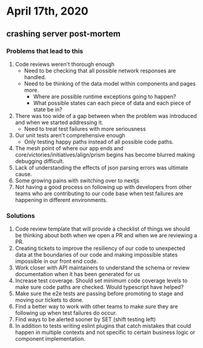 # April 17th, 2020

## crashing server post-mortem

### Problems that lead to this

1. Code reviews weren't thorough enough
    - Need to be checking that all possible network responses are handled.
    - Need to be thinking of the data model within components and pages more.
      - Where are possible runtime exceptions going to happen?
      - What possible states can each piece of data and each piece of state be in?
2. There was too wide of a gap between when the problem was introduced and when we started addressing it.
    - Need to treat test failures with more seriousness
3. Our unit tests aren't comprehensive enough
    - Only testing happy paths instead of all possible code paths.
4. The mesh point of where our app ends and core/victories/initiatives/align/prism begins has become blurred making debugging difficult.
5. Lack of understanding the effects of json parsing errors was ultimate cause.
6. Some growing pains with switching over to nextjs
7. Not having a good process on following up with developers from other teams who are contributing to our code base when test failures are happening in different environments.

### Solutions

1. Code review template that will provide a checklist of things we should be thinking about both when we open a PR and when we are reviewing a PR.
2. Creating tickets to improve the resiliency of our code to unexpected data at the boundaries of our code and making impossible states impossible in our front end code.
3. Work closer with API maintainers to understand the schema or review documentation when it has been generated for us
4. Increase test coverage. Should set minimum code coverage levels to make sure code paths are checked. Would typescript have helped?
5. Make sure the e2e tests are passing before promoting to stage and moving our tickets to done.
6. Find a better way to work with other teams to make sure they are following up when test failures do occur.
7. Find ways to be alerted sooner by SET (shift testing left)
8. In addition to tests writing eslint plugins that catch mistakes that could happen in multiple contexts and not specific to certain business logic or component implementation.


